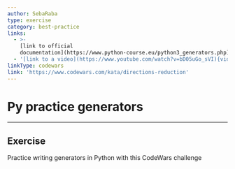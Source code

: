 ```yaml
---
author: SebaRaba
type: exercise
category: best-practice
links:
  - >-
    [link to official
    documentation](https://www.python-course.eu/python3_generators.php){website}
  - '[link to a video](https://www.youtube.com/watch?v=bD05uGo_sVI){video}'
linkType: codewars
link: 'https://www.codewars.com/kata/directions-reduction'
---
```


# Py practice generators


---

## Exercise

Practice writing generators in Python with this CodeWars challenge
 
